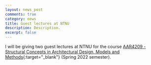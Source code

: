 ```yaml
---
layout: news_post
comments: true
category: news
title: Guest lectures at NTNU
description: Description.
excerpt: false
---
```


I will be giving two guest lectures at NTNU for the course [AAR4209 - Structural Concepts in Architectural Design, Models and Methods](https://www.ntnu.edu/studies/courses/AAR4209){:target="_blank"} (Spring 2022 semester).